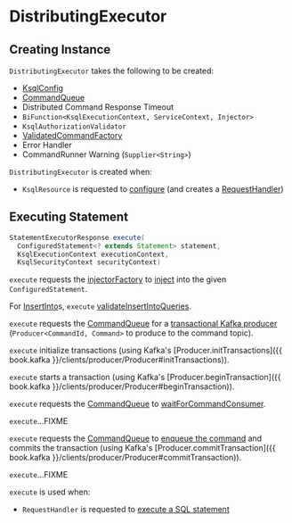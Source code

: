 # DistributingExecutor

## Creating Instance

`DistributingExecutor` takes the following to be created:

* <span id="ksqlConfig"> [KsqlConfig](../KsqlConfig.md)
* <span id="commandQueue"> [CommandQueue](CommandQueue.md)
* <span id="distributedCmdResponseTimeout"> Distributed Command Response Timeout
* <span id="injectorFactory"> `BiFunction<KsqlExecutionContext, ServiceContext, Injector>`
* <span id="authorizationValidator"> `KsqlAuthorizationValidator`
* <span id="validatedCommandFactory"> [ValidatedCommandFactory](ValidatedCommandFactory.md)
* <span id="errorHandler"> Error Handler
* <span id="commandRunnerWarning"> CommandRunner Warning (`Supplier<String>`)

`DistributingExecutor` is created when:

* `KsqlResource` is requested to [configure](KsqlResource.md#configure) (and creates a [RequestHandler](KsqlResource.md#handler))

## <span id="execute"> Executing Statement

```java
StatementExecutorResponse execute(
  ConfiguredStatement<? extends Statement> statement,
  KsqlExecutionContext executionContext,
  KsqlSecurityContext securityContext)
```

`execute` requests the [injectorFactory](#injectorFactory) to [inject](../Injector.md#inject) into the given `ConfiguredStatement`.

For [InsertInto](../InsertInto.md)s, `execute` [validateInsertIntoQueries](#validateInsertIntoQueries).

`execute` requests the [CommandQueue](#commandQueue) for a [transactional Kafka producer](CommandQueue.md#createTransactionalProducer) (`Producer<CommandId, Command>` to produce to the command topic).

`execute` initialize transactions (using Kafka's [Producer.initTransactions]({{ book.kafka }}/clients/producer/Producer#initTransactions)).

`execute` starts a transaction (using Kafka's [Producer.beginTransaction]({{ book.kafka }}/clients/producer/Producer#beginTransaction)).

`execute` requests the [CommandQueue](#commandQueue) to [waitForCommandConsumer](CommandQueue.md#waitForCommandConsumer).

`execute`...FIXME

`execute` requests the [CommandQueue](#commandQueue) to [enqueue the command](CommandQueue.md#enqueueCommand) and commits the transaction (using Kafka's [Producer.commitTransaction]({{ book.kafka }}/clients/producer/Producer#commitTransaction)).

`execute`...FIXME

`execute` is used when:

* `RequestHandler` is requested to [execute a SQL statement](RequestHandler.md#executeStatement)
